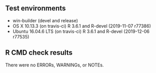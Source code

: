 
## Test environments
* win-builder (devel and release)
* OS X 10.13.3 (on travis-ci) R 3.6.1 and R-devel (2019-11-07 r77386)
* Ubuntu 16.04.6 LTS (on travis-ci) R 3.6.1 and R-devel (2019-12-06 r77535)

## R CMD check results
There were no ERRORs, WARNINGs, or NOTEs.
